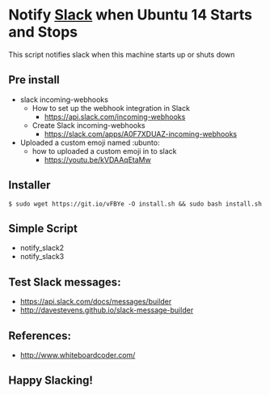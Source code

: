 # Notify [Slack](https://slack.com/) when Ubuntu 14 Starts and Stops
This script notifies slack when this machine starts up or shuts down


## Pre install 
* slack incoming-webhooks
  * How to set up the webhook integration in Slack 
    - https://api.slack.com/incoming-webhooks
  * Create Slack incoming-webhooks
    - https://slack.com/apps/A0F7XDUAZ-incoming-webhooks
* Uploaded a custom emoji named :ubunto: 
  * how to uploaded a custom emoji in to slack
    - https://youtu.be/kVDAAqEtaMw

## Installer   
```
$ sudo wget https://git.io/vFBYe -O install.sh && sudo bash install.sh
```

## Simple Script
* notify_slack2 
* notify_slack3 

## Test Slack messages:

- https://api.slack.com/docs/messages/builder
- http://davestevens.github.io/slack-message-builder

## References:
- http://www.whiteboardcoder.com/

## Happy Slacking!
